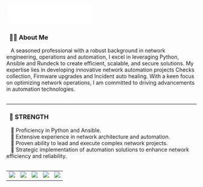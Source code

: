 <img src="images/header.svg"></img>

### &nbsp; 🕵🏻 About Me

&nbsp;&nbsp; A seasoned professional with a robust background in network engineering, operations and automation, I excel in leveraging Python, Ansible and Rundeck to create efficient, scalable, and secure solutions. My expertise lies in developing innovative network automation projects Checks collection, Firmware upgrades and Incident auto healing. With a keen focus on optimizing network operations, I am committed to driving advancements in automation technologies.<br><br>

<hr/>

### &nbsp; 🌟 STRENGTH
&nbsp;&nbsp;&nbsp;🔹 Proficiency in Python and Ansible.<br>
&nbsp;&nbsp;&nbsp;🔹 Extensive experience in network architecture and automation.<br>
&nbsp;&nbsp;&nbsp;🔹 Proven ability to lead and execute complex network projects.<br>
&nbsp;&nbsp;&nbsp;🔹 Strategic implementation of automation solutions to enhance network efficiency and reliability.<br><br>

<table>
  <tr>
    <td><img src="https://cdn.iconscout.com/icon/free/png-64/python-2-226051.png" width="100"></td>
    <td><img src="https://cdn.iconscout.com/icon/free/png-64/pycharm-1175008.png" width="100"></td>
    <td><img src="https://cdn.iconscout.com/icon/free/png-64/visualstudio-1-1174964.png" width="100"></td>
    <td><img src="https://upload.wikimedia.org/wikipedia/commons/0/05/Ansible_Logo.png" width="100"></td>
    <td><img src="https://encrypted-tbn0.gstatic.com/images?q=tbn:ANd9GcSTY83zWT9zdFoh_Pds9MLv8dDJSFKVAzTItw&s" width="100"></td>
<!--
## Hi there 👋

**lasithadks/lasithadks** is a ✨ _special_ ✨ repository because its `README.md` (this file) appears on your GitHub profile.

Here are some ideas to get you started:

- 🔭 I’m currently working on ...
- 🌱 I’m currently learning ...
- 👯 I’m looking to collaborate on ...
- 🤔 I’m looking for help with ...
- 💬 Ask me about ...
- 📫 How to reach me: ...
- 😄 Pronouns: ...
- ⚡ Fun fact: ...
-->
